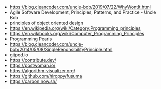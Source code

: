 - https://blog.cleancoder.com/uncle-bob/2019/07/22/WhyWontIt.html
- Agile Software Development, Principles, Patterns, and Practice - Uncle Bob
- principles of object oriented design
- https://en.wikipedia.org/wiki/Category:Programming_principles
- https://en.wikibooks.org/wiki/Computer_Programming_Principles
- Programming Pearls
- https://blog.cleancoder.com/uncle-bob/2014/05/08/SingleReponsibilityPrinciple.html
- gitpod.io
- https://contribute.dev/
- https://postwoman.io/
- https://algorithm-visualizer.org/
- https://github.com/hiroppy/fusuma
- https://carbon.now.sh/
